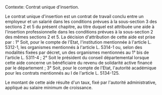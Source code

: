 Contexte: Contrat unique d'insertion.

Le contrat unique d'insertion est un contrat de travail conclu entre un employeur et un salarié dans les conditions prévues à la sous-section 3 des sections 2 et 5 du présent chapitre, au titre duquel est attribuée une aide à l'insertion professionnelle dans les conditions prévues à la sous-section 2 des mêmes sections 2 et 5. La décision d'attribution de cette aide est prise par : 1° Soit, pour le compte de l'Etat, l'institution mentionnée à l'article L. 5312-1, les organismes mentionnés à l'article L. 5314-1 ou, selon des modalités fixées par décret, un des organismes mentionnés au 1° bis de l'article L. 5311-4 ; 2° Soit le président du conseil départemental lorsque cette aide concerne un bénéficiaire du revenu de solidarité active financé par le département ; 3° Soit, pour le compte de l'Etat, l'autorité académique pour les contrats mentionnés au I de l'article L. 5134-125.

Le montant de cette aide résulte d'un taux, fixé par l'autorité administrative, appliqué au salaire minimum de croissance.